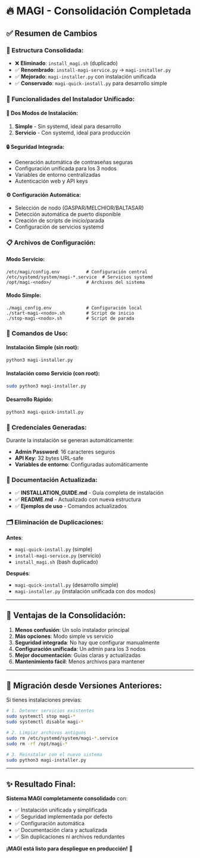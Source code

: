 # 🔥 MAGI - Consolidación Completada

## ✅ Resumen de Cambios

### 📂 Estructura Consolidada:
- ❌ **Eliminado**: `install_magi.sh` (duplicado)
- ✅ **Renombrado**: `install-magi-service.py` → `magi-installer.py`
- ✅ **Mejorado**: `magi-installer.py` con instalación unificada
- ✅ **Conservado**: `magi-quick-install.py` para desarrollo simple

### 🔧 Funcionalidades del Instalador Unificado:

#### 🎯 **Dos Modos de Instalación**:
1. **Simple** - Sin systemd, ideal para desarrollo
2. **Servicio** - Con systemd, ideal para producción

#### 🔒 **Seguridad Integrada**:
- Generación automática de contraseñas seguras
- Configuración unificada para los 3 nodos
- Variables de entorno centralizadas
- Autenticación web y API keys

#### ⚙️ **Configuración Automática**:
- Selección de nodo (GASPAR/MELCHIOR/BALTASAR)
- Detección automática de puerto disponible
- Creación de scripts de inicio/parada
- Configuración de servicios systemd

### 📋 Archivos de Configuración:

#### Modo Servicio:
```
/etc/magi/config.env          # Configuración central
/etc/systemd/system/magi-*.service  # Servicios systemd
/opt/magi-<nodo>/             # Archivos del sistema
```

#### Modo Simple:
```
./magi_config.env             # Configuración local
./start-magi-<nodo>.sh        # Script de inicio
./stop-magi-<nodo>.sh         # Script de parada
```

### 🚀 Comandos de Uso:

#### Instalación Simple (sin root):
```bash
python3 magi-installer.py
```

#### Instalación como Servicio (con root):
```bash
sudo python3 magi-installer.py
```

#### Desarrollo Rápido:
```bash
python3 magi-quick-install.py
```

### 🔐 Credenciales Generadas:

Durante la instalación se generan automáticamente:
- **Admin Password**: 16 caracteres seguros
- **API Key**: 32 bytes URL-safe
- **Variables de entorno**: Configuradas automáticamente

### 📖 Documentación Actualizada:

- ✅ **INSTALLATION_GUIDE.md** - Guía completa de instalación
- ✅ **README.md** - Actualizado con nueva estructura
- ✅ **Ejemplos de uso** - Comandos actualizados

### 🗂️ Eliminación de Duplicaciones:

**Antes**:
- `magi-quick-install.py` (simple)
- `install-magi-service.py` (servicio)
- `install_magi.sh` (bash duplicado)

**Después**:
- `magi-quick-install.py` (desarrollo simple)
- `magi-installer.py` (instalación unificada con dos modos)

---

## 🎯 Ventajas de la Consolidación:

1. **Menos confusión**: Un solo instalador principal
2. **Más opciones**: Modo simple vs servicio
3. **Seguridad integrada**: No hay que configurar manualmente
4. **Configuración unificada**: Un admin para los 3 nodos
5. **Mejor documentación**: Guías claras y actualizadas
6. **Mantenimiento fácil**: Menos archivos para mantener

---

## 🔄 Migración desde Versiones Anteriores:

Si tienes instalaciones previas:

```bash
# 1. Detener servicios existentes
sudo systemctl stop magi-*
sudo systemctl disable magi-*

# 2. Limpiar archivos antiguos  
sudo rm /etc/systemd/system/magi-*.service
sudo rm -rf /opt/magi-*

# 3. Reinstalar con el nuevo sistema
sudo python3 magi-installer.py
```

---

## ✨ Resultado Final:

**Sistema MAGI completamente consolidado** con:
- ✅ Instalación unificada y simplificada
- ✅ Seguridad implementada por defecto
- ✅ Configuración automática
- ✅ Documentación clara y actualizada
- ✅ Sin duplicaciones ni archivos redundantes

**¡MAGI está listo para despliegue en producción!** 🚀
